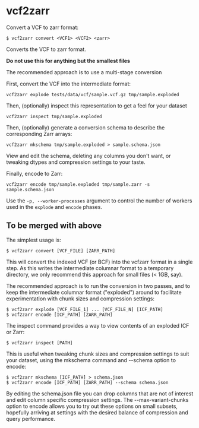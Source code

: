 # vcf2zarr


Convert a VCF to zarr format:

```
$ vcf2zarr convert <VCF1> <VCF2> <zarr>
```

Converts the VCF to zarr format.

**Do not use this for anything but the smallest files**

The recommended approach is to use a multi-stage conversion

First, convert the VCF into the intermediate format:

```
vcf2zarr explode tests/data/vcf/sample.vcf.gz tmp/sample.exploded
```

Then, (optionally) inspect this representation to get a feel for your dataset
```
vcf2zarr inspect tmp/sample.exploded
```

Then, (optionally) generate a conversion schema to describe the corresponding
Zarr arrays:

```
vcf2zarr mkschema tmp/sample.exploded > sample.schema.json
```

View and edit the schema, deleting any columns you don't want, or tweaking
dtypes and compression settings to your taste.

Finally, encode to Zarr:
```
vcf2zarr encode tmp/sample.exploded tmp/sample.zarr -s sample.schema.json
```

Use the ``-p, --worker-processes`` argument to control the number of workers used
in the ``explode`` and ``encode`` phases.

## To be merged with above

The simplest usage is:

```
$ vcf2zarr convert [VCF_FILE] [ZARR_PATH]
```


This will convert the indexed VCF (or BCF) into the vcfzarr format in a single
step. As this writes the intermediate columnar format to a temporary directory,
we only recommend this approach for small files (< 1GB, say).

The recommended approach is to run the conversion in two passes, and
to keep the intermediate columnar format ("exploded") around to facilitate
experimentation with chunk sizes and compression settings:

```
$ vcf2zarr explode [VCF_FILE_1] ... [VCF_FILE_N] [ICF_PATH]
$ vcf2zarr encode [ICF_PATH] [ZARR_PATH]
```

The inspect command provides a way to view contents of an exploded ICF
or Zarr:

```
$ vcf2zarr inspect [PATH]
```

This is useful when tweaking chunk sizes and compression settings to suit
your dataset, using the mkschema command and --schema option to encode:

```
$ vcf2zarr mkschema [ICF_PATH] > schema.json
$ vcf2zarr encode [ICF_PATH] [ZARR_PATH] --schema schema.json
```

By editing the schema.json file you can drop columns that are not of interest
and edit column specific compression settings. The --max-variant-chunks option
to encode allows you to try out these options on small subsets, hopefully
arriving at settings with the desired balance of compression and query
performance.

